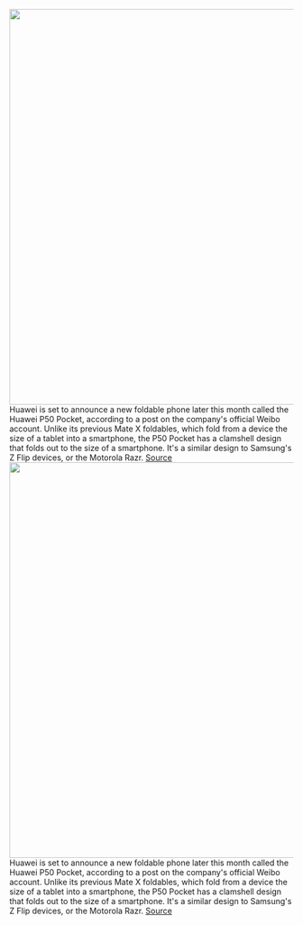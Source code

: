 <img src='https://cdn.vox-cdn.com/thumbor/iuJn6PySy_FE2PBbKBwcMEvUEL0=/0x0:1620x1080/1200x800/filters:focal(681x411:939x669)/cdn.vox-cdn.com/uploads/chorus_image/image/70280497/001RBNXygy1gxfadt3cfyj61hc0u07ee02.0.jpg' width='700px' /><br/>
Huawei is set to announce a new foldable phone later this month called the Huawei P50 Pocket, according to a post on the company's official Weibo account. Unlike its previous Mate X foldables, which fold from a device the size of a tablet into a smartphone, the P50 Pocket has a clamshell design that folds out to the size of a smartphone. It's a similar design to Samsung's Z Flip devices, or the Motorola Razr.
<a href='https://www.theverge.com/2021/12/16/22839272/huawei-p50-pocket-china-launch-foldable'> Source <a/><img src='https://cdn.vox-cdn.com/thumbor/iuJn6PySy_FE2PBbKBwcMEvUEL0=/0x0:1620x1080/1200x800/filters:focal(681x411:939x669)/cdn.vox-cdn.com/uploads/chorus_image/image/70280497/001RBNXygy1gxfadt3cfyj61hc0u07ee02.0.jpg' width='700px' /><br/>
Huawei is set to announce a new foldable phone later this month called the Huawei P50 Pocket, according to a post on the company's official Weibo account. Unlike its previous Mate X foldables, which fold from a device the size of a tablet into a smartphone, the P50 Pocket has a clamshell design that folds out to the size of a smartphone. It's a similar design to Samsung's Z Flip devices, or the Motorola Razr.
<a href='https://www.theverge.com/2021/12/16/22839272/huawei-p50-pocket-china-launch-foldable'> Source <a/>